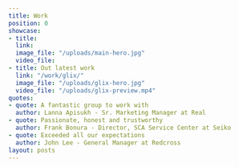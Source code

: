 ```yaml
---
title: Work
position: 0
showcase:
- title: 
  link: 
  image_file: "/uploads/main-hero.jpg"
  video_file: 
- title: Out latest work
  link: "/work/glix/"
  image_file: "/uploads/glix-hero.jpg"
  video_file: "/uploads/glix-preview.mp4"
quotes:
- quote: A fantastic group to work with
  author: Lanna Apisukh - Sr. Marketing Manager at Real
- quote: Passionate, honest and trustworthy
  author: Frank Bonura - Director, SCA Service Center at Seiko
- quote: Exceeded all our expectations
  author: John Lee - General Manager at Redcross
layout: posts
---
```



